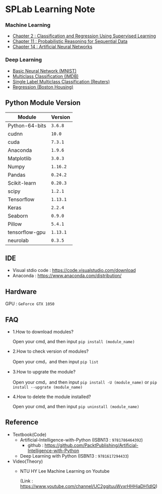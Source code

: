 # SPLab Learning Note
### Machine Learning
* [Chapter 2 : Classification and Regression Using Supervised Learning](ML/Chapter2.md)
* [Chapter 11 : Probabilistic Reasoning for Sequential Data](ML/Chapter11.md)
* [Chapter 14 : Artificial Neural Networks](ML/Chapter14.md)
### Deep Learning
* [Basic Neural Network (MNIST)](DL/BasicNN-MNIST.py)
* [Multiclass Classification (IMDB)](DL/Multiclass-classification-IMDB.py)
* [Single Label Multiclass Classification (Reuters)](DL/Single-label-multiclass-classification-Reuters.py)
* [Regression (Boston Housing)](DL/Regression-Boston-housing.py)

## Python Module Version
|Module|Version|
|-|-|
|Python-64-bits|`3.6.8`|
|cudnn|`10.0`|
|cuda|`7.3.1`|
|Anaconda|`1.9.6`|
|Matplotlib|`3.0.3`|
|Numpy|`1.16.2`|
|Pandas|`0.24.2`|
|Scikit-learn|`0.20.3`|
|scipy|`1.2.1`|
|Tensorflow|`1.13.1`|
|Keras|`2.2.4`|
|Seaborn|`0.9.0`|
|Pillow|`5.4.1`|
|tensorflow-gpu|`1.13.1`|
|neurolab|`0.3.5`|

## IDE 
 * Visual stdio code : https://code.visualstudio.com/download
 * Anaconda : https://www.anaconda.com/distribution/

## Hardware
GPU :  `GeForce GTX 1050`

## FAQ 
* 1.How to download modules?

   Open your cmd, and then input `pip install (module_name)`

* 2.How to check version of modules?

   Open your cmd，and then input `pip list`
   
* 3.How to upgrate the module?

   Open your cmd，and then input `pip install -U (module_name)` or `pip install --upgrate (module_name)`
   
* 4.How to delete the module installed?

   Open your cmd, and then input `pip uninstall (module_name)`

## Reference
* Textbook(Code)
  - Artificial-Intelligence-with-Python (ISBN13 : `9781786464392`)
    - github : https://github.com/PacktPublishing/Artificial-Intelligence-with-Python
  - Deep Learning with Python (ISBN13 : `9781617294433`)
* Video(Theory)
  - NTU HY Lee Machine Learning on Youtube 
  
    (Link : https://www.youtube.com/channel/UC2ggjtuuWvxrHHHiaDH1dlQ)
